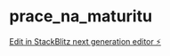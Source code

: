 # prace_na_maturitu

[Edit in StackBlitz next generation editor ⚡️](https://stackblitz.com/~/github.com/martinfilous88/prace_na_maturitu)